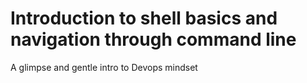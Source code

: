 # Introduction to shell basics and navigation through command line

A glimpse and gentle intro to Devops mindset
